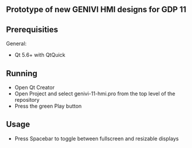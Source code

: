 Prototype of new GENIVI HMI designs for GDP 11
---------------------------------------------------

Prerequisities
---------------
General:
* Qt 5.6+ with QtQuick

Running
-----------
* Open Qt Creator
* Open Project and select genivi-11-hmi.pro from the top level of the repository
* Press the green Play button

Usage
-----------
* Press Spacebar to toggle between fullscreen and resizable displays